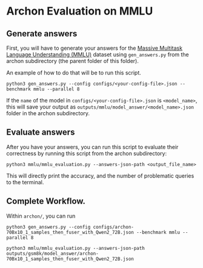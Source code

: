 # Archon Evaluation on MMLU

## Generate answers
First, you will have to generate your answers for the [Massive Multitask Language Understanding (MMLU)](https://huggingface.co/datasets/cais/mmlu) dataset using `gen_answers.py` from the archon subdirectory (the parent folder of this folder).

An example of how to do that will be to run this script.
```
python3 gen_answers.py --config configs/<your-config-file>.json --benchmark mmlu --parallel 8
```

If the `name` of the model in `configs/<your-config-file>.json` is `<model_name>`, this will save your output as `outputs/mmlu/model_answer/<model_name>.json` folder in the archon subdirectory. 

## Evaluate answers

After you have your answers, you can run this script to evaluate their correctness by running this script from the archon subdirectory:
```
python3 mmlu/mmlu_evaluation.py --answers-json-path <output_file_name>

```
This will directly print the accuracy, and the number of problematic queries to the terminal.


## Complete Workflow. 
Within `archon/`, you can run 

```
python3 gen_answers.py --config configs/archon-70Bx10_1_samples_then_fuser_with_Qwen2_72B.json --benchmark mmlu --parallel 8

python3 mmlu/mmlu_evaluation.py --answers-json-path outputs/gsm8k/model_answer/archon-70Bx10_1_samples_then_fuser_with_Qwen2_72B.json

```